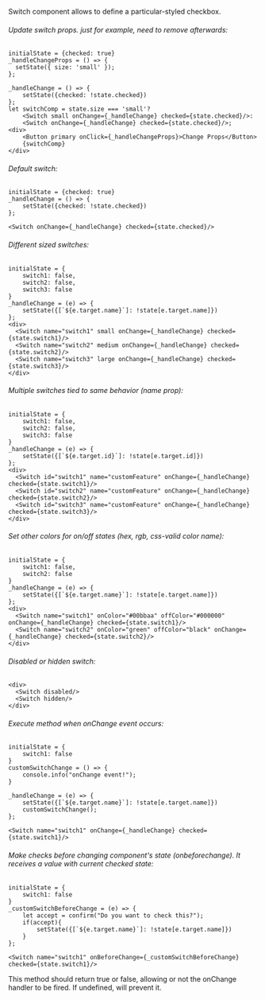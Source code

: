 Switch component allows to define a particular-styled checkbox.

###### Update switch props. just for example, need to remove afterwards:
    initialState = {checked: true}
    _handleChangeProps = () => {
      setState({ size: 'small' });
    };
    
    _handleChange = () => {
        setState({checked: !state.checked})
    };
    let switchComp = state.size === 'small'? 
        <Switch small onChange={_handleChange} checked={state.checked}/>:
        <Switch onChange={_handleChange} checked={state.checked}/>;
    <div>
        <Button primary onClick={_handleChangeProps}>Change Props</Button>
        {switchComp}
    </div>
    
###### Default switch:
    initialState = {checked: true}
    _handleChange = () => {
        setState({checked: !state.checked})
    };
    
    <Switch onChange={_handleChange} checked={state.checked}/>

###### Different sized switches:
    initialState = {
        switch1: false,
        switch2: false,
        switch3: false
    }
    _handleChange = (e) => {
        setState({[`${e.target.name}`]: !state[e.target.name]})
    };
    <div>
      <Switch name="switch1" small onChange={_handleChange} checked={state.switch1}/>
      <Switch name="switch2" medium onChange={_handleChange} checked={state.switch2}/>
      <Switch name="switch3" large onChange={_handleChange} checked={state.switch3}/>
    </div>

###### Multiple switches tied to same behavior (name prop):
    initialState = {
        switch1: false,
        switch2: false,
        switch3: false
    }
    _handleChange = (e) => {
        setState({[`${e.target.id}`]: !state[e.target.id]})
    };
    <div>
      <Switch id="switch1" name="customFeature" onChange={_handleChange} checked={state.switch1}/>
      <Switch id="switch2" name="customFeature" onChange={_handleChange} checked={state.switch2}/>
      <Switch id="switch3" name="customFeature" onChange={_handleChange} checked={state.switch3}/>
    </div>

###### Set other colors for on/off states (hex, rgb, css-valid color name):

    initialState = {
        switch1: false,
        switch2: false
    }
    _handleChange = (e) => {
        setState({[`${e.target.name}`]: !state[e.target.name]})
    };
    <div>
      <Switch name="switch1" onColor="#00bbaa" offColor="#000000" onChange={_handleChange} checked={state.switch1}/>
      <Switch name="switch2" onColor="green" offColor="black" onChange={_handleChange} checked={state.switch2}/>
    </div>

###### Disabled or hidden switch:

    <div>
      <Switch disabled/>
      <Switch hidden/>
    </div>

###### Execute method when onChange event occurs:

    initialState = {
        switch1: false
    }
    customSwitchChange = () => {
    	console.info("onChange event!");
    }
    
    _handleChange = (e) => {
        setState({[`${e.target.name}`]: !state[e.target.name]})
        customSwitchChange();
    };
    
    <Switch name="switch1" onChange={_handleChange} checked={state.switch1}/>

###### Make checks before changing component's state (onbeforechange). It receives a value with current checked state:

    initialState = {
        switch1: false
    }
    _customSwitchBeforeChange = (e) => {
        let accept = confirm("Do you want to check this?");
        if(accept){
            setState({[`${e.target.name}`]: !state[e.target.name]})
        }
    };
    
    <Switch name="switch1" onBeforeChange={_customSwitchBeforeChange} checked={state.switch1}/>

This method should return true or false, allowing or not the onChange handler to be fired. If undefined, will prevent it.


